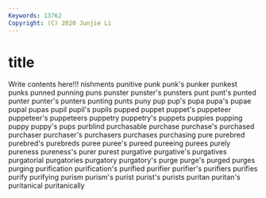 ```yaml
---
Keywords: 13762
Copyright: (C) 2020 Junjie Li
---
```


# title

Write contents here!!!
nishments 
punitive 
punk 
punk's
punker 
punkest 
punks 
punned 
punning 
puns 
punster 
punster's 
punsters 
punt
punt's 
punted 
punter 
punter's 
punters 
punting 
punts 
puny 
pup 
pup's
pupa 
pupa's 
pupae 
pupal 
pupas 
pupil 
pupil's 
pupils 
pupped 
puppet
puppet's 
puppeteer 
puppeteer's 
puppeteers 
puppetry 
puppetry's 
puppets 
puppies 
pupping 
puppy
puppy's 
pups 
purblind 
purchasable 
purchase 
purchase's 
purchased 
purchaser 
purchaser's 
purchasers
purchases 
purchasing 
pure 
purebred 
purebred's 
purebreds 
puree 
puree's 
pureed 
pureeing
purees 
purely 
pureness 
pureness's 
purer 
purest 
purgative 
purgative's 
purgatives 
purgatorial
purgatories 
purgatory 
purgatory's 
purge 
purge's 
purged 
purges 
purging 
purification 
purification's
purified 
purifier 
purifier's 
purifiers 
purifies 
purify 
purifying 
purism 
purism's 
purist
purist's 
purists 
puritan 
puritan's 
puritanical 
puritanically 
